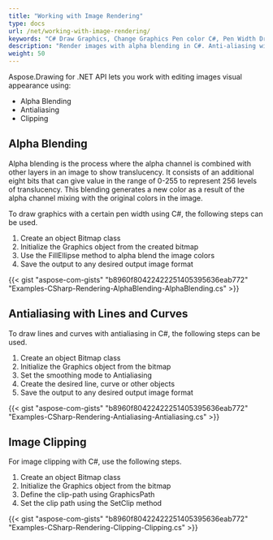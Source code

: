 ```yaml
---
title: "Working with Image Rendering"
type: docs
url: /net/working-with-image-rendering/
keywords: "C# Draw Graphics, Change Graphics Pen color C#, Pen Width Draw Graphics C#"
description: "Render images with alpha blending in C#. Anti-aliasing with lines and curves in .NET. Image clipping using C# and VB.NET."
weight: 50
---
```


Aspose.Drawing for .NET API lets you work with editing images visual appearance using:

- Alpha Blending
- Antialiasing
- Clipping
## **Alpha Blending**
Alpha blending is the process where the alpha channel is combined with other layers in an image to show translucency. It consists of an additional eight bits that can give value in the range of 0-255 to represent 256 levels of translucency. This blending generates a new color as a result of the alpha channel mixing with the original colors in the image.

To draw graphics with a certain pen width using C#, the following steps can be used.

1. Create an object Bitmap class
1. Initialize the Graphics object from the created bitmap
1. Use the FillEllipse method to alpha blend the image colors
1. Save the output to any desired output image format

{{< gist "aspose-com-gists" "b8960f80422422251405395636eab772" "Examples-CSharp-Rendering-AlphaBlending-AlphaBlending.cs" >}}
## **Antialiasing with Lines and Curves**
To draw lines and curves with antialiasing in C#, the following steps can be used.

1. Create an object Bitmap class
1. Initialize the Graphics object from the bitmap
1. Set the smoothing mode to Antialiasing
1. Create the desired line, curve or other objects
1. Save the output to any desired output image format

{{< gist "aspose-com-gists" "b8960f80422422251405395636eab772" "Examples-CSharp-Rendering-Antialiasing-Antialiasing.cs" >}}
## **Image Clipping**
For image clipping with C#, use the following steps.

1. Create an object Bitmap class
1. Initialize the Graphics object from the bitmap
1. Define the clip-path using GraphicsPath
1. Set the clip path using the SetClip method

{{< gist "aspose-com-gists" "b8960f80422422251405395636eab772" "Examples-CSharp-Rendering-Clipping-Clipping.cs" >}}
